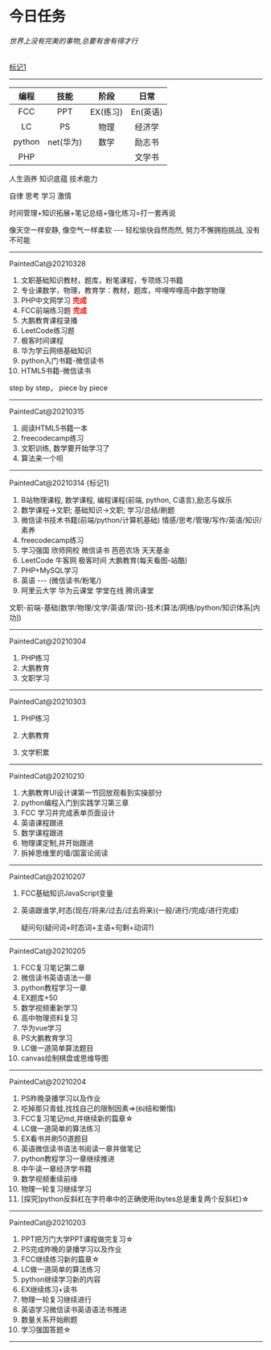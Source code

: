 # 今日任务

###### 世界上没有完美的事物,总要有舍有得才行

<a href="#BJ1">标记1</a>

---

|  编程  |   技能    |   阶段   |   日常   |
| :----: | :-------: | :------: | :------: |
|  FCC   |    PPT    | EX(练习) | En(英语) |
|   LC   |    PS     |   物理   |  经济学  |
| python | net(华为) |   数学   |  励志书  |
|  PHP   |           |          |  文学书  |



人生涵养 知识底蕴 技术能力 

自律 思考 学习 激情 

时间管理+知识拓展+笔记总结+强化练习=打一套再说

像天空一样安静, 像空气一样柔软 --- 轻松愉快自然而然, 努力不懈拥抱挑战, 没有不可能

---

PaintedCat@20210328

1. 文职基础知识教材，题库，粉笔课程，专项练习书籍
2. 专业课数学，物理，教育学：教材，题库，哔哩哔哩高中数学物理
3. PHP中文网学习  **<span style="color:red;">完成</span>**
4. FCC前端练习题   **<span style="color:red;">完成</span>**
5. 大鹏教育课程录播
6. LeetCode练习题
7. 极客时间课程
8. 华为学云网络基础知识
9. python入门书籍-微信读书
10. HTML5书籍-微信读书 

step by step， piece by piece 

---

PaintedCat@20210315

1.  阅读HTML5书籍一本
2.  freecodecamp练习
3.  文职训练, 数学要开始学习了
4.  算法来一个呗

---

PaintedCat@20210314 <span id="BJ1">{标记1}</span>

1. B站物理课程, 数学课程, 编程课程(前端, python, C语言),励志与娱乐
2. 数学课程->文职; 基础知识->文职;  学习/总结/刷题
3. 微信读书技术书籍(前端/python/计算机基础) 情感/思考/管理/写作/英语/知识/素养
4. freecodecamp练习
5. 学习强国  欣师网校 微信读书 芭芭农场 天天基金 
6. LeetCode 牛客网 极客时间 大鹏教育(每天看图-站酷)
7. PHP+MySQL学习
8. 英语 --- (微信读书/粉笔/)
9. 阿里云大学 华为云课堂 学堂在线  腾讯课堂

文职-前端-基础(数学/物理/文学/英语/常识)-技术(算法/网络/python/知识体系[内功])



---

PaintedCat@20210304

1.  PHP练习
2.  大鹏教育
3.  文职学习

---

PaintedCat@20210303

1.  PHP练习

2.  大鹏教育
3.  文学积累

---

PaintedCat@20210210

1.  大鹏教育UI设计课第一节回放观看到实操部分
2.  python编程入门到实践学习第三章
3.  FCC 学习并完成表单页面设计
4.  英语课程跟进
5.  数学课程跟进
6.  物理课定制,并开始跟进
7.  拆掉思维里的墙/国富论阅读

---

PaintedCat@20210207

1. FCC基础知识JavaScript变量

2. 英语跟谁学,时态(现在/将来/过去/过去将来)(一般/进行/完成/进行完成)  

     疑问句(疑问词+时态词+主语+句剩+动词?)

---

PaintedCat@20210205

1.  FCC复习笔记第二章
2.  微信读书英语语法一章
3.  python教程学习一章
4.  EX题库+50
5.  数学视频重新学习
6.  高中物理资料复习
7.  华为vue学习
8.  PS大鹏教育学习
9.  LC做一道简单算法题目
10.  canvas绘制棋盘或思维导图

---

PaintedCat@20210204

1.  PS昨晚录播学习以及作业
2.  吃掉那只青蛙,找找自己的限制因素=>(纠结和懒惰)
3.  FCC复习笔记md,并继续新的篇章☆
4.  LC做一道简单的算法练习
5.  EX看书并刷50道题目
6.  英语微信读书语法书阅读一章并做笔记
7.  python教程学习一章继续推进
8.  中午读一章经济学书籍
9.  数学视频重续前缘
10.  物理一轮复习继续学习
11.  [探究]python反斜杠在字符串中的正确使用(bytes总是重复两个反斜杠)☆

---

PaintedCat@20210203

1.  PPT把万门大学PPT课程做完复习☆
2.  PS完成昨晚的录播学习以及作业
3.  FCC继续练习新的篇章☆
4.  LC做一道简单的算法练习
5.  python继续学习新的内容
6.  EX继续练习+读书
7.  物理一轮复习继续进行
8.  英语学习微信读书英语语法书推进
9.  数量关系开始刷题
10.  学习强国答题☆

---


